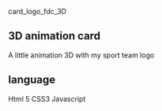 card_logo_fdc_3D
## 3D animation card
A little animation 3D with my sport team logo
## language
Html 5
CSS3
Javascript